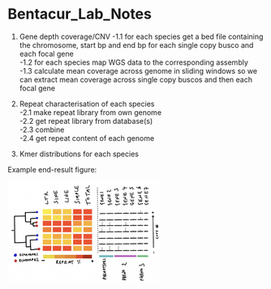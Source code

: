 # Bentacur_Lab_Notes

1. Gene depth coverage/CNV
    -1.1 for each species get a bed file containing the chromosome, start bp and end bp for each single copy busco and each focal gene  
    -1.2 for each species map WGS data to the corresponding assembly  
    -1.3 calculate mean coverage across genome in sliding windows so we can extract mean coverage across single copy buscos and then each focal gene  
    
2. Repeat characterisation of each species  
    -2.1 make repeat library from own genome  
    -2.2 get repeat library from database(s)  
    -2.3 combine  
    -2.4 get repeat content of each genome  

3. Kmer distributions for each species

Example end-result figure: 
  
  
<img
  src="/images/examplefig.png"
  style="display: inline-block; margin: 0 auto; max-width: 300px">


